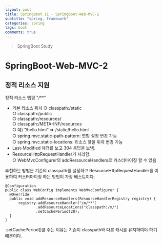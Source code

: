 ```yaml
---
layout: post
title: SpringBoot 11 - SpringBoot-Web-MVC-2
subtitle: "spring, framework"
categories: spring
tags: boot
comments: true
---
```

> SpringBoot Study

# SpringBoot-Web-MVC-2

## 정적 리소스 지원

  정적 리소스 맵핑 "/**"

  * 기본 리소스 위치 
    ○ classpath:/static  
    ○ classpath:/public   
    ○ classpath:/resources/   
    ○ classpath:/META-INF/resources   
    ○ 예) “/hello.html” => /static/hello.html   
    ○ spring.mvc.static-path-pattern: 맵핑 설정 변경 가능   
    ○ spring.mvc.static-locations: 리소스 찾을 위치 변경 가능   
  * Last-Modified 헤더를 보고 304 응답을 보냄.   
  * ResourceHttpRequestHandler가 처리함.    
    ○ WebMvcConfigurer의 addRersourceHandlers로 커스터마이징 할 수 있음    

  추천하는 방법은 기존의 classpath를 설정하고 ResourceHttpRequestHandler를 이용하여 커스터마이징 하는 방법이 가장 베스트이다. 
  
  ```
  @Configuration
  public class WebConfig implements WebMvcConfigurer {
    @Override
    public void addResourceHandlers(ResourceHandlerRegistry registry) {
        registry.addResourceHandler("/m/**")
                .addResourceLocations("classpath:/m/")
                .setCachePeriod(20);
    }
  }
  ```   

  .setCachePeriod()를 주는 이유는 기존이 classpath와 다른 캐시를 유지하여야 하기 때문이다.